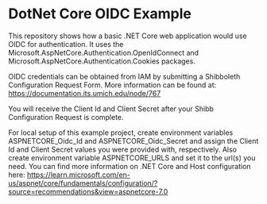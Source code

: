 # DotNet Core OIDC Example

This repository shows how a basic .NET Core web application would use OIDC for authentication. It uses the 
Microsoft.AspNetCore.Authentication.OpenIdConnect and Microsoft.AspNetCore.Authentication.Cookies packages.

OIDC credentials can be obtained from IAM by submitting a Shibboleth Configuration Request Form. More information can be found at:
https://documentation.its.umich.edu/node/767

You will receive the Client Id and Client Secret after your Shibb Configuration Request is complete. 

For local setup of this example project, create environment variables ASPNETCORE_Oidc_Id and ASPNETCORE_Oidc_Secret 
and assign the Client Id and Client Secret values you were provided with, respectively. Also create environment 
variable ASPNETCORE_URLS and set it to the url(s) you need. You can find more information on .NET Core and Host configuration 
here: https://learn.microsoft.com/en-us/aspnet/core/fundamentals/configuration/?source=recommendations&view=aspnetcore-7.0 
